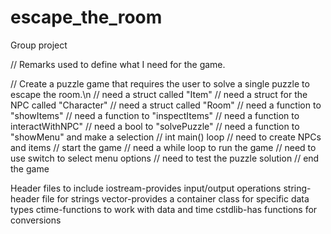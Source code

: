 # escape_the_room
Group project


// Remarks used to define what I need for the game.

// Create a puzzle game that requires the user to solve a single puzzle to escape the room.\n
// need a struct called "Item"
// need a struct for the NPC called "Character"
// need a struct called "Room"
// need a function to "showItems"
// need a function to "inspectItems"
// need a function to interactWithNPC"
// need a bool to "solvePuzzle"
// need a function to "showMenu" and make a selection
// int main() loop
// need to create NPCs and items
// start the game
// need a while loop to run the game
// need to use switch to select menu options
// need to test the puzzle solution
// end the game

Header files to include
iostream-provides input/output operations
string-header file for strings
vector-provides a container class for specific data types
ctime-functions to work with data and time
cstdlib-has functions for conversions
